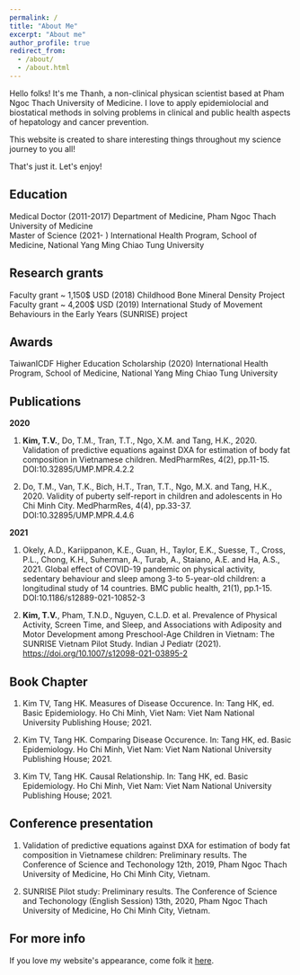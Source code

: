 ```yaml
---
permalink: /
title: "About Me"
excerpt: "About me"
author_profile: true
redirect_from: 
  - /about/
  - /about.html
---
```


Hello folks! It's me Thanh, a non-clinical physican scientist based at Pham Ngoc Thach University of Medicine. I love to apply epidemiolocial and biostatical methods in solving problems in clinical and public health aspects of hepatology and cancer prevention. 

This website is created to share interesting things throughout my science journey to you all! 

That's just it. Let's enjoy! 


Education
---------
Medical Doctor (2011-2017) Department of Medicine, Pham Ngoc Thach University of Medicine  
Master of Science (2021- ) International Health Program, School of Medicine, National Yang Ming Chiao Tung University  

Research grants
---------------
Faculty grant ~ 1,150$ USD (2018) Childhood Bone Mineral Density Project  
Faculty grant ~ 4,200$ USD (2019) International Study of Movement Behaviours in the Early Years (SUNRISE) project

Awards
------
TaiwanICDF Higher Education Scholarship (2020) International Health Program, School of Medicine, National Yang Ming Chiao Tung University

Publications
------------
**2020**

1. **Kim, T.V.**, Do, T.M., Tran, T.T., Ngo, X.M. and Tang, H.K., 2020. Validation of predictive equations against DXA for estimation of body fat composition in Vietnamese children. MedPharmRes, 4(2), pp.11-15. DOI:10.32895/UMP.MPR.4.2.2

2. Do, T.M., Van, T.K., Bich, H.T., Tran, T.T., Ngo, M.X. and Tang, H.K., 2020. Validity of puberty self-report in children and adolescents in Ho Chi Minh City. MedPharmRes, 4(4), pp.33-37. DOI:10.32895/UMP.MPR.4.4.6

**2021**

1. Okely, A.D., Kariippanon, K.E., Guan, H., Taylor, E.K., Suesse, T., Cross, P.L., Chong, K.H., Suherman, A., Turab, A., Staiano, A.E. and Ha, A.S., 2021. Global effect of COVID-19 pandemic on physical activity, sedentary behaviour and sleep among 3-to 5-year-old children: a longitudinal study of 14 countries. BMC public health, 21(1), pp.1-15. DOI:10.1186/s12889-021-10852-3

2. **Kim, T.V.**, Pham, T.N.D., Nguyen, C.L.D. et al. Prevalence of Physical Activity, Screen Time, and Sleep, and Associations with Adiposity and Motor Development among Preschool-Age Children in Vietnam: The SUNRISE Vietnam Pilot Study. Indian J Pediatr (2021). https://doi.org/10.1007/s12098-021-03895-2

Book Chapter
------------
1. Kim TV, Tang HK. Measures of Disease Occurence. In: Tang HK, ed. Basic Epidemiology. Ho Chi Minh, Viet Nam: Viet Nam National University Publishing House; 2021.  

2. Kim TV, Tang HK. Comparing Disease Occurence. In: Tang HK, ed. Basic Epidemiology. Ho Chi Minh, Viet Nam: Viet Nam National University Publishing House; 2021.  

3. Kim TV, Tang HK. Causal Relationship. In: Tang HK, ed. Basic Epidemiology. Ho Chi Minh, Viet Nam: Viet Nam National University Publishing House; 2021.

Conference presentation
-----------------------
1. Validation of predictive equations against DXA for estimation of body fat composition in Vietnamese children: Preliminary results. The Conference of Science and Techonology 12th, 2019, Pham Ngoc Thach University of Medicine, Ho Chi Minh City, Vietnam.

2. SUNRISE Pilot study: Preliminary results. The Conference of Science and Techonology (English Session) 13th, 2020, Pham Ngoc Thach University of Medicine, Ho Chi Minh City, Vietnam. 

For more info
------
If you love my website's appearance, come folk it [here](https://github.com/thanhkim1993/thanhkim1993.github.io).
